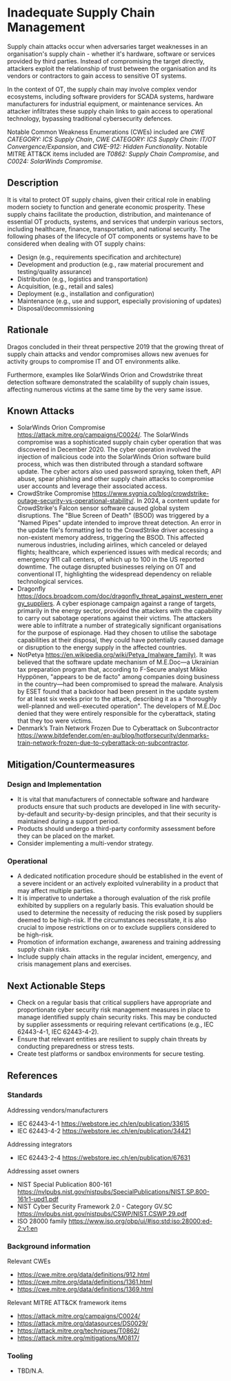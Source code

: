 # Inadequate Supply Chain Management

Supply chain attacks occur when adversaries target weaknesses in an organisation's supply chain - whether it's hardware, software or services provided by third parties. Instead of compromising the target directly, attackers exploit the relationship of trust between the organisation and its vendors or contractors to gain access to sensitive OT systems.

In the context of OT, the supply chain may involve complex vendor ecosystems, including software providers for SCADA systems, hardware manufacturers for industrial equipment, or maintenance services. An attacker infiltrates these supply chain links to gain access to operational technology, bypassing traditional cybersecurity defences.

Notable Common Weakness Enumerations (CWEs) included are *CWE CATEGORY: ICS Supply Chain*, *CWE CATEGORY: ICS Supply Chain: IT/OT Convergence/Expansion*, and *CWE-912: Hidden Functionality*. Notable MITRE ATT&CK items included are *T0862: Supply Chain Compromise*, and *C0024: SolarWinds Compromise*.

## Description

It is vital to protect OT supply chains, given their critical role in enabling modern society to function and generate economic prosperity. These supply chains facilitate the production, distribution, and maintenance of essential OT products, systems, and services that underpin various sectors, including healthcare, finance, transportation, and national security.
The following phases of the lifecycle of OT components or systems have to be considered when dealing with OT supply chains:

- Design (e.g., requirements specification and architecture)
- Development and production (e.g., raw material procurement and testing/quality assurance)
- Distribution (e.g., logistics and transportation)
- Acquisition, (e.g., retail and sales)
- Deployment (e.g., installation and configuration)
- Maintenance (e.g., use and support, especially provisioning of updates)
- Disposal/decommissioning

## Rationale

Dragos concluded in their threat perspective 2019 that the growing threat of supply chain attacks and vendor compromises allows new avenues for activity groups to
compromise IT and OT environments alike.

Furthermore, examples like SolarWinds Orion and Crowdstrike threat detection software demonstrated the scalability of supply chain issues, affecting numerous victims at the same time by the very same issue.

## Known Attacks

- SolarWinds Orion Compromise <https://attack.mitre.org/campaigns/C0024/>. The SolarWinds compromise was a sophisticated supply chain cyber operation that was discovered in December 2020. The cyber operation involved the injection of malicious code into the SolarWinds Orion software build process, which was then distributed through a standard software update. The cyber actors also used password spraying, token theft, API abuse, spear phishing and other supply chain attacks to compromise user accounts and leverage their associated access.
- CrowdStrike Compromise <https://www.sygnia.co/blog/crowdstrike-outage-security-vs-operational-stability/>. In 2024, a content update for CrowdStrike's Falcon sensor software caused global system disruptions. The "Blue Screen of Death" (BSOD) was triggered by a "Named Pipes" update intended to improve threat detection. An error in the update file's formatting led to the CrowdStrike driver accessing a non-existent memory address, triggering the BSOD. This affected numerous industries, including airlines, which canceled or delayed flights; healthcare, which experienced issues with medical records; and emergency 911 call centers, of which up to 100 in the US reported downtime. The outage disrupted businesses relying on OT and conventional IT, highlighting the widespread dependency on reliable technological services.
- Dragonfly <https://docs.broadcom.com/doc/dragonfly_threat_against_western_energy_suppliers>. A cyber espionage campaign against a range of targets, primarily in the energy sector, provided the attackers with the capability to carry out sabotage operations against their victims. The attackers were able to infiltrate a number of strategically significant organisations for the purpose of espionage. Had they chosen to utilise the sabotage capabilities at their disposal, they could have potentially caused damage or disruption to the energy supply in the affected countries.
- NotPetya <https://en.wikipedia.org/wiki/Petya_(malware_family)>. It was believed that the software update mechanism of M.E.Doc—a Ukrainian tax preparation program that, according to F-Secure analyst Mikko Hyppönen, "appears to be de facto" among companies doing business in the country—had been compromised to spread the malware. Analysis by ESET found that a backdoor had been present in the update system for at least six weeks prior to the attack, describing it as a "thoroughly well-planned and well-executed operation". The developers of M.E.Doc denied that they were entirely responsible for the cyberattack, stating that they too were victims.
- Denmark’s Train Network Frozen Due to Cyberattack on Subcontractor <https://www.bitdefender.com/en-au/blog/hotforsecurity/denmarks-train-network-frozen-due-to-cyberattack-on-subcontractor>.

## Mitigation/Countermeasures

### Design and Implementation

- It is vital that manufacturers of connectable software and hardware products ensure that such products are developed in line with security-by-default and security-by-design principles, and that their security is maintained during a support period.
- Products should undergo a third-party conformity assessment before they can be placed on the market.
- Consider implementing a multi-vendor strategy.

### Operational

- A dedicated notification procedure should be established in the event of a severe incident or an actively exploited vulnerability in a product that may affect multiple parties.
- It is imperative to undertake a thorough evaluation of the risk profile exhibited by suppliers on a regularly basis. This evaluation should be used to determine the necessity of reducing the risk posed by suppliers deemed to be high-risk. If the circumstances necessitate, it is also crucial to impose restrictions on or to exclude suppliers considered to be high-risk.
- Promotion of information exchange, awareness and training addressing supply chain risks.
- Include supply chain attacks in the regular incident, emergency, and crisis management plans and exercises.

## Next Actionable Steps

- Check on a regular basis that critical suppliers have appropriate and proportionate cyber security risk management measures in place to manage identified supply chain security risks. This may be conducted by supplier assessments or requiring relevant certifications (e.g., IEC 62443-4-1, IEC 62443-4-2).
- Ensure that relevant entities are resilient to supply chain threats by conducting preparedness or stress tests.
- Create test platforms or sandbox environments for secure testing.

## References

### Standards

Addressing vendors/manufacturers

- IEC 62443-4-1 <https://webstore.iec.ch/en/publication/33615>
- IEC 62443-4-2 <https://webstore.iec.ch/en/publication/34421>

Addressing integrators

- IEC 62443-2-4 <https://webstore.iec.ch/en/publication/67631>

Addressing asset owners

- NIST Special Publication 800-161 <https://nvlpubs.nist.gov/nistpubs/SpecialPublications/NIST.SP.800-161r1-upd1.pdf>
- NIST Cyber Security Framework 2.0 - Category GV.SC <https://nvlpubs.nist.gov/nistpubs/CSWP/NIST.CSWP.29.pdf>
- ISO 28000 family <https://www.iso.org/obp/ui/#iso:std:iso:28000:ed-2:v1:en>

### Background information

Relevant CWEs

- <https://cwe.mitre.org/data/definitions/912.html>
- <https://cwe.mitre.org/data/definitions/1361.html>
- <https://cwe.mitre.org/data/definitions/1369.html>

Relevant MITRE ATT&CK framework items

- <https://attack.mitre.org/campaigns/C0024/>
- <https://attack.mitre.org/datasources/DS0029/>
- <https://attack.mitre.org/techniques/T0862/>
- <https://attack.mitre.org/mitigations/M0817/>

### Tooling

- TBD/N.A.
